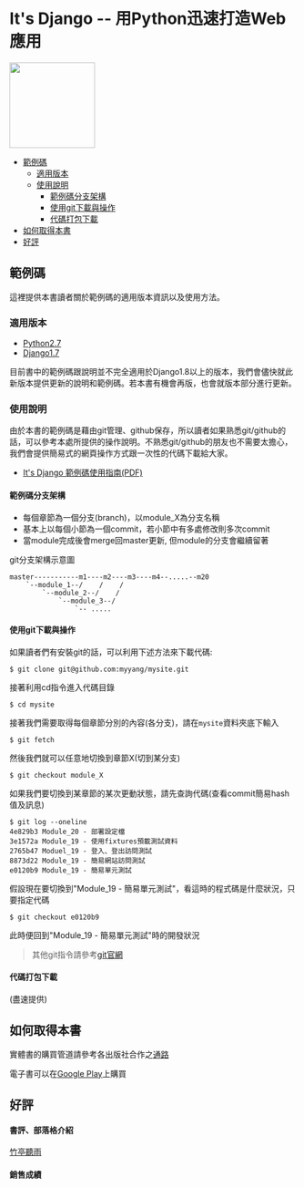 It's Django -- 用Python迅速打造Web應用 
======
<img src="https://github.com/myyang/mysite/blob/master/cover.jpg" width="150px"/>

* [範例碼](#範例碼)
  * [適用版本](#適用版本)
  * [使用說明](#使用說明)
    * [範例碼分支架構](#範例碼分支架構)
    * [使用git下載與操作](#使用git下載與操作)
    * [代碼打包下載](#代碼打包下載)
* [如何取得本書](#如何取得本書)
* [好評](#好評)

## 範例碼

這裡提供本書讀者關於範例碼的適用版本資訊以及使用方法。

### 適用版本

* [Python2.7](https://www.python.org/downloads/)
* [Django1.7](https://www.djangoproject.com/download/1.7.9/tarball/)

目前書中的範例碼跟說明並不完全適用於Django1.8以上的版本，我們會儘快就此新版本提供更新的說明和範例碼。若本書有機會再版，也會就版本部分進行更新。

### 使用說明

由於本書的範例碼是藉由git管理、github保存，所以讀者如果熟悉git/github的話，可以參考本處所提供的操作說明。不熟悉git/github的朋友也不需要太擔心，我們會提供簡易式的網頁操作方式跟一次性的代碼下載給大家。

* [It's Django 範例碼使用指南(PDF)](https://github.com/myyang/mysite/blob/master/It%27s%20django%20%E7%AF%84%E4%BE%8B%E7%A2%BC%E4%BD%BF%E7%94%A8%E6%8C%87%E5%8D%97.pdf)

#### 範例碼分支架構

* 每個章節為一個分支(branch)，以module\_X為分支名稱
* 基本上以每個小節為一個commit，若小節中有多處修改則多次commit
* 當module完成後會merge回master更新, 但module的分支會繼續留著

git分支架構示意圖
```
master-----------m1----m2----m3----m4--.....--m20
    `--module_1--/    /    /
        `--module_2--/    /
            `--module_3--/
                `-- .....
```

#### 使用git下載與操作

如果讀者們有安裝git的話，可以利用下述方法來下載代碼:
```
$ git clone git@github.com:myyang/mysite.git
```

接著利用cd指令進入代碼目錄
```
$ cd mysite
```

接著我們需要取得每個章節分別的內容(各分支)，請在`mysite`資料夾底下輸入
```
$ git fetch
```

然後我們就可以任意地切換到章節X(切到某分支)
```
$ git checkout module_X
```

如果我們要切換到某章節的某次更動狀態，請先查詢代碼(查看commit簡易hash值及訊息)
```
$ git log --oneline
4e829b3 Module_20 - 部署設定檔
3e1572a Module_19 - 使用fixtures預載測試資料
2765b47 Moduel_19 - 登入、登出訪問測試
8873d22 Module_19 - 簡易網站訪問測試
e0120b9 Module_19 - 簡易單元測試
```

假設現在要切換到"Module\_19 - 簡易單元測試"，看這時的程式碼是什麼狀況，只要指定代碼
```
$ git checkout e0120b9
```

此時便回到"Module\_19 - 簡易單元測試"時的開發狀況

> 其他git指令請參考[git官網](http://git-scm.com/book/zh-tw/v1)

#### 代碼打包下載

(盡速提供)

## 如何取得本書

實體書的購買管道請參考各出版社合作之[通路](http://books.gotop.com.tw/v_ACL043800)

電子書可以在[Google Play](https://play.google.com/store/books/details/%E8%A2%81%E5%85%8B%E5%80%AB_%E6%A5%8A%E5%AD%9F%E7%A9%8E_It_s_Django_%E7%94%A8Python%E8%BF%85%E9%80%9F%E6%89%93%E9%80%A0Web%E6%87%89%E7%94%A8_%E9%9B%BB%E5%AD%90%E6%9B%B8?id=C5UVCgAAQBAJ)上購買

## 好評

#### 書評、部落格介紹

[竹亭聽雨](http://q82465.pixnet.net/blog/post/64598949)

#### 銷售成績
